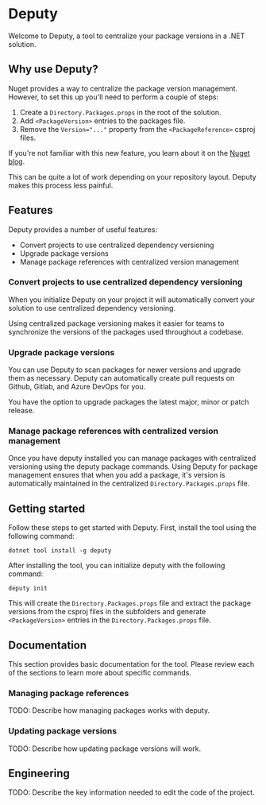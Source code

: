 # Deputy

Welcome to Deputy, a tool to centralize your package versions in a .NET
solution. 

## Why use Deputy?

Nuget provides a way to centralize the package version management. However,
to set this up you'll need to perform a couple of steps:

1. Create a `Directory.Packages.props` in the root of the solution.
2. Add `<PackageVersion>` entries to the packages file.
3. Remove the `Version="..."` property from the `<PackageReference>` csproj
   files.

If you're not familiar with this new feature, you learn about it on the
[Nuget blog][nuget_blog].

This can be quite a lot of work depending on your repository layout. Deputy
makes this process less painful.

## Features

Deputy provides a number of useful features:

* Convert projects to use centralized dependency versioning
* Upgrade package versions
* Manage package references with centralized version management

### Convert projects to use centralized dependency versioning

When you initialize Deputy on your project it will automatically convert your
solution to use centralized dependency versioning.

Using centralized package versioning makes it easier for teams to synchronize
the versions of the packages used throughout a codebase.

### Upgrade package versions

You can use Deputy to scan packages for newer versions and upgrade them as
necessary. Deputy can automatically create pull requests on Github, Gitlab, and
Azure DevOps for you.

You have the option to upgrade packages the latest major, minor or patch 
release.

### Manage package references with centralized version management

Once you have deputy installed you can manage packages with centralized
versioning using the deputy package commands. Using Deputy for package
management ensures that when you add a package, it's version is automatically
maintained in the centralized `Directory.Packages.props` file.

## Getting started

Follow these steps to get started with Deputy.
First, install the tool using the following command:

```shell
dotnet tool install -g deputy
```

After installing the tool, you can initialize deputy with the following command:

```shell
deputy init
```

This will create the `Directory.Packages.props` file and extract the package
versions from the csproj files in the subfolders and generate `<PackageVersion>`
entries in the `Directory.Packages.props` file.

## Documentation

This section provides basic documentation for the tool. Please review each
of the sections to learn more about specific commands.

### Managing package references

TODO: Describe how managing packages works with deputy.

### Updating package versions

TODO: Describe how updating package versions will work.

## Engineering

TODO: Describe the key information needed to edit the code of the project.

[nuget_blog]: https://devblogs.microsoft.com/nuget/introducing-central-package-management/